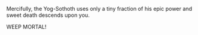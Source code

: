 Mercifully, the Yog-Sothoth uses only a tiny fraction of his epic power 
and sweet death descends upon you.

WEEP MORTAL!